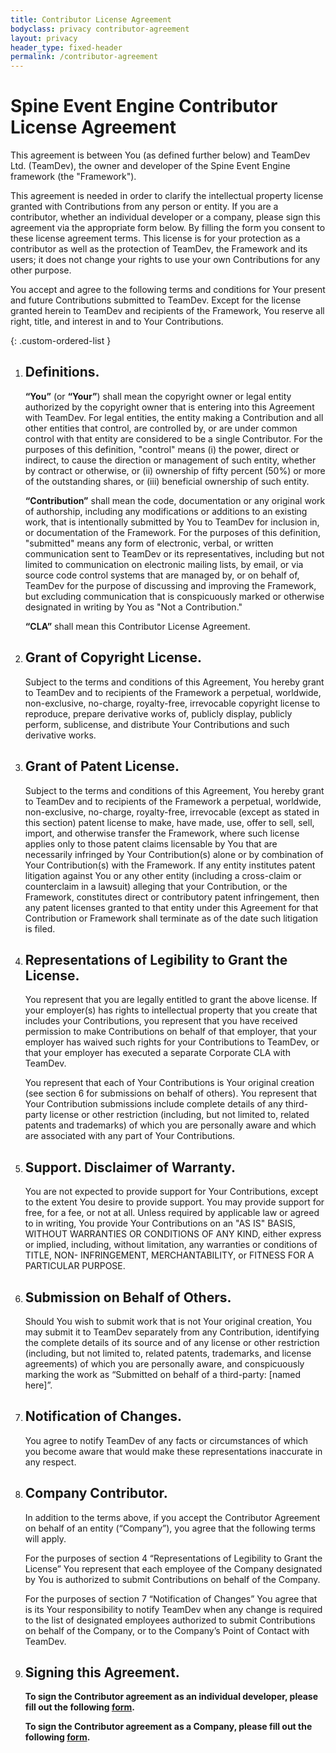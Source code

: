```yaml
---
title: Contributor License Agreement
bodyclass: privacy contributor-agreement
layout: privacy
header_type: fixed-header
permalink: /contributor-agreement
---
```


# Spine Event Engine Contributor License Agreement

This agreement is between You (as defined further below) and TeamDev Ltd. (TeamDev), the owner 
and developer of the Spine Event Engine framework (the "Framework").

This agreement is needed in order to clarify the intellectual property license granted with 
Contributions from any person or entity. If you are a contributor, whether an individual 
developer or a company, please sign this agreement via the appropriate form below. By filling 
the form you consent to these license agreement terms. This license is for your protection 
as a contributor as well as the protection of TeamDev, the Framework and its users; it does 
not change your rights to use your own Contributions for any other purpose.

You accept and agree to the following terms and conditions for Your present and future 
Contributions submitted to TeamDev. Except for the license granted herein to TeamDev and 
recipients of the Framework, You reserve all right, title, and interest in and to Your 
Contributions.

{: .custom-ordered-list }
1. ## Definitions.
    **“You”** (or **“Your”**) shall mean the copyright owner or legal entity authorized by the 
    copyright owner that is entering into this Agreement with TeamDev. For legal entities, the 
    entity making a Contribution and all other entities that control, are controlled by, or are 
    under common control with that entity are considered to be a single Contributor. For the 
    purposes of this definition, "control" means (i) the power, direct or indirect, to cause the 
    direction or management of such entity, whether by contract or otherwise, or (ii) ownership of 
    fifty percent (50%) or more of the outstanding shares, or (iii) beneficial ownership of such 
    entity.

    **“Contribution”** shall mean the code, documentation or any original work of authorship, 
    including any modifications or additions to an existing work, that is intentionally submitted 
    by You to TeamDev for inclusion in, or documentation of the Framework. For the purposes of 
    this definition, "submitted" means any form of electronic, verbal, or written communication 
    sent to TeamDev or its representatives, including but not limited to communication on electronic 
    mailing lists, by email, or via source code control systems that are managed by, or on behalf 
    of, TeamDev for the purpose of discussing and improving the Framework, but excluding 
    communication that is conspicuously marked or otherwise designated in writing by You as 
    "Not a Contribution."

    **“CLA”** shall mean this Contributor License Agreement.

1. ## Grant of Copyright License. 
    Subject to the terms and conditions of this Agreement, You hereby grant to TeamDev and to 
    recipients of the Framework a perpetual, worldwide, non-exclusive, no-charge, royalty-free, 
    irrevocable copyright license to reproduce, prepare derivative works of, publicly display, 
    publicly perform, sublicense, and distribute Your Contributions and such derivative works.

1. ## Grant of Patent License.
    Subject to the terms and conditions of this Agreement, You hereby grant to TeamDev and to 
    recipients of the Framework a perpetual, worldwide, non-exclusive, no-charge, royalty-free, 
    irrevocable (except as stated in this section) patent license to make, have made, use, offer 
    to sell, sell, import, and otherwise transfer the Framework, where such license applies only 
    to those patent claims licensable by You that are necessarily infringed by Your Contribution(s) 
    alone or by combination of Your Contribution(s) with the Framework. If any entity institutes 
    patent litigation against You or any other entity (including a cross-claim or counterclaim in 
    a lawsuit) alleging that your Contribution, or the Framework, constitutes direct or contributory 
    patent infringement, then any patent licenses granted to that entity under this Agreement for 
    that Contribution or Framework shall terminate as of the date such litigation is filed.

1. ## Representations of Legibility to Grant the License.
    You represent that you are legally entitled to grant the above license. If your employer(s) 
    has rights to intellectual property that you create that includes your Contributions, you 
    represent that you have received permission to make Contributions on behalf of that employer, 
    that your employer has waived such rights for your Contributions to TeamDev, or that your 
    employer has executed a separate Corporate CLA with TeamDev.
    
    You represent that each of Your Contributions is Your original creation (see section 6 for 
    submissions on behalf of others). You represent that Your Contribution submissions include 
    complete details of any third-party license or other restriction (including, but not limited 
    to, related patents and trademarks) of which you are personally aware and which are associated 
    with any part of Your Contributions.

1. ## Support. Disclaimer of Warranty.
    You are not expected to provide support for Your Contributions, except to the extent You desire 
    to provide support. You may provide support for free, for a fee, or not at all. Unless required 
    by applicable law or agreed to in writing, You provide Your Contributions on an "AS IS" BASIS, 
    WITHOUT WARRANTIES OR CONDITIONS OF ANY KIND, either express or implied, including, without 
    limitation, any warranties or conditions of TITLE, NON- INFRINGEMENT, MERCHANTABILITY, or 
    FITNESS FOR A PARTICULAR PURPOSE.

1. ## Submission on Behalf of Others.
    Should You wish to submit work that is not Your original creation, You may submit it to TeamDev 
    separately from any Contribution, identifying the complete details of its source and of any 
    license or other restriction (including, but not limited to, related patents, trademarks, and 
    license agreements) of which you are personally aware, and conspicuously marking the work as 
    “Submitted on behalf of a third-party: [named here]”.

1. ## Notification of Changes.
    You agree to notify TeamDev of any facts or circumstances of which you become aware that would 
    make these representations inaccurate in any respect.

1. ## Company Contributor.
    In addition to the terms above, if you accept the Contributor Agreement on behalf of an entity 
    (“Company”), you agree that the following terms will apply.
    
    For the purposes of section 4 “Representations of Legibility to Grant the License” 
    You represent that each employee of the Company designated by You is authorized to submit 
    Contributions on behalf of the Company.
    
    For the purposes of section 7 “Notification of Changes” You agree that is its Your 
    responsibility to notify TeamDev when any change is required to the list of designated 
    employees authorized to submit Contributions on behalf of the Company, or to the Company’s 
    Point of Contact with TeamDev.
    
1. ## Signing this Agreement.
    **To sign the Contributor agreement as an individual developer, please fill out the 
    following [form](https://docs.google.com/forms/d/e/1FAIpQLSeE45wkS5mfehTfeo85EU1457PnuDpgrj10CyhJOwbgZyxQew/viewform).** 
    
    **To sign the Contributor agreement as a Company, please fill out the following [form](https://docs.google.com/forms/d/e/1FAIpQLScpjZjJ_suMOFa7JdJwirizuGDErMbABjYAzEZjgy7br3etuQ/viewform).**
